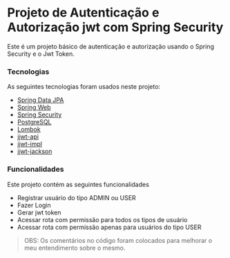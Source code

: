# Projeto de Autenticação e Autorização jwt com Spring Security
Este é um projeto básico de autenticação e autorização usando o Spring Security e o Jwt Token.


### Tecnologias
As seguintes tecnologias foram usados neste projeto:

* [Spring Data JPA](https://mvnrepository.com/artifact/org.springframework.boot/spring-boot-starter-data-jpa)
* [Spring Web](https://mvnrepository.com/artifact/org.springframework.boot/spring-boot-starter-web)
* [Spring Security](https://mvnrepository.com/artifact/org.springframework.boot/spring-boot-starter-security)
* [PostgreSQL](https://mvnrepository.com/artifact/org.postgresql/postgresql)
* [Lombok](https://mvnrepository.com/artifact/org.projectlombok/lombok)
* [jjwt-api](https://mvnrepository.com/artifact/io.jsonwebtoken/jjwt-api)
* [jjwt-impl](https://mvnrepository.com/artifact/io.jsonwebtoken/jjwt-impl)
* [jjwt-jackson](https://mvnrepository.com/artifact/io.jsonwebtoken/jjwt-jackson)

### Funcionalidades
Este projeto contém as seguintes funcionalidades

- Registrar usuário do tipo ADMIN ou USER
- Fazer Login
- Gerar jwt token
- Acessar rota com permissão para todos os tipos de usuário
- Acessar rota com permissão apenas para usuários do tipo USER

> OBS: Os comentários no código foram colocados para melhorar o meu entendimento sobre o mesmo.